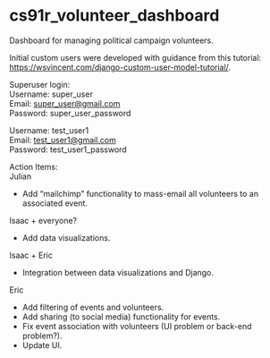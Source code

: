 # cs91r_volunteer_dashboard
Dashboard for managing political campaign volunteers.


Initial custom users were developed with guidance from this tutorial: https://wsvincent.com/django-custom-user-model-tutorial/.

Superuser login:  
Username: super_user  
Email: super_user@gmail.com  
Password: super_user_password  
  
Username: test_user1  
Email: test_user1@gmail.com  
Password: test_user1_password  


Action Items:  
Julian  
- Add “mailchimp” functionality to mass-email all volunteers to an associated event.

Isaac + everyone?  
- Add data visualizations.

Isaac + Eric  
- Integration between data visualizations and Django.

Eric  
- Add filtering of events and volunteers.
- Add sharing (to social media) functionality for events.
- Fix event association with volunteers (UI problem or back-end problem?).
- Update UI.
